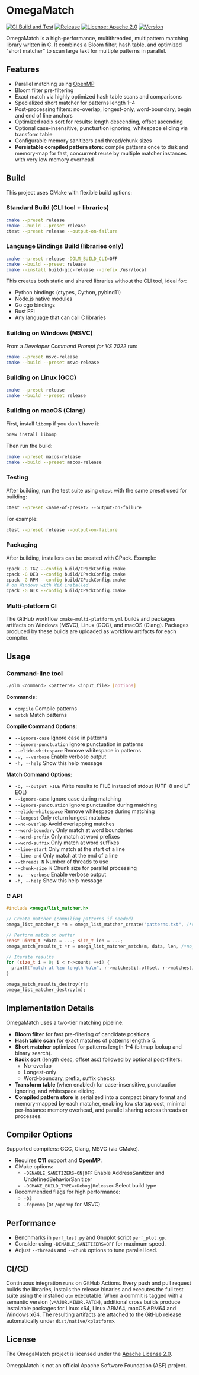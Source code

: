 # OmegaMatch

[![CI Build and Test](https://github.com/scholarsmate/omega-match/actions/workflows/cmake-multi-platform.yml/badge.svg)](https://github.com/scholarsmate/omega-match/actions/workflows/cmake-multi-platform.yml)
[![Release](https://github.com/scholarsmate/omega-match/actions/workflows/release.yml/badge.svg)](https://github.com/scholarsmate/omega-match/actions/workflows/release.yml)
[![License: Apache 2.0](https://img.shields.io/badge/License-Apache%202.0-blue.svg)](https://www.apache.org/licenses/LICENSE-2.0)
[![Version](https://img.shields.io/badge/version-0.1.0-green.svg)](https://github.com/scholarsmate/omega-match/releases)

OmegaMatch is a high-performance, multithreaded, multipattern matching library written in C. It combines a Bloom filter, hash table, and optimized "short matcher" to scan large text for multiple patterns in parallel.

## Features

- Parallel matching using [OpenMP](https://www.openmp.org/)
- Bloom filter pre-filtering
- Exact match via highly optimized hash table scans and comparisons
- Specialized short matcher for patterns length 1–4
- Post-processing filters: no-overlap, longest-only, word-boundary, begin and end of line anchors
- Optimized radix sort for results: length descending, offset ascending
- Optional case-insensitive, punctuation ignoring, whitespace eliding via transform table
- Configurable memory sanitizers and thread/chunk sizes
- **Persistable compiled pattern store:** compile patterns once to disk and memory-map for fast, concurrent reuse by multiple matcher instances with very low memory overhead

## Build

This project uses CMake with flexible build options:

### Standard Build (CLI tool + libraries)
```sh
cmake --preset release
cmake --build --preset release
ctest --preset release --output-on-failure
```

### Language Bindings Build (libraries only)
```sh
cmake --preset release -DOLM_BUILD_CLI=OFF
cmake --build --preset release
cmake --install build-gcc-release --prefix /usr/local
```

This creates both static and shared libraries without the CLI tool, ideal for:
- Python bindings (ctypes, Cython, pybind11)
- Node.js native modules
- Go cgo bindings
- Rust FFI
- Any language that can call C libraries

### Building on Windows (MSVC)

From a *Developer Command Prompt for VS 2022* run:

```sh
cmake --preset msvc-release
cmake --build --preset msvc-release
```

### Building on Linux (GCC)

```sh
cmake --preset release
cmake --build --preset release
```

### Building on macOS (Clang)

First, install `libomp` if you don't have it:
```sh
brew install libomp
```

Then run the build:
```sh
cmake --preset macos-release
cmake --build --preset macos-release
```

### Testing

After building, run the test suite using `ctest` with the same preset used for building:

```sh
ctest --preset <name-of-preset> --output-on-failure
```

For example:
```sh
ctest --preset release --output-on-failure
```

### Packaging

After building, installers can be created with CPack. Example:

```sh
cpack -G TGZ --config build/CPackConfig.cmake
cpack -G DEB --config build/CPackConfig.cmake
cpack -G RPM --config build/CPackConfig.cmake
# on Windows with WiX installed
cpack -G WIX --config build/CPackConfig.cmake
```

### Multi-platform CI

The GitHub workflow `cmake-multi-platform.yml` builds and packages artifacts
on Windows (MSVC), Linux (GCC), and macOS (Clang). Packages produced by
these builds are uploaded as workflow artifacts for each compiler.

## Usage

### Command-line tool

```sh
./olm <command> <patterns> <input_file> [options]
```

**Commands:**

-  `compile`    Compile patterns
-  `match`      Match patterns

**Compile Command Options:**

- `--ignore-case`         Ignore case in patterns
- `--ignore-punctuation`  Ignore punctuation in patterns
- `--elide-whitespace`    Remove whitespace in patterns
- `-v, --verbose`         Enable verbose output
- `-h, --help`            Show this help message

**Match Command Options:**

- `-o, --output FILE`     Write results to FILE instead of stdout (UTF-8 and LF EOL)
- `--ignore-case`         Ignore case during matching
- `--ignore-punctuation`  Ignore punctuation during matching
- `--elide-whitespace`    Remove whitespace during matching
- `--longest`             Only return longest matches
- `--no-overlap`          Avoid overlapping matches
- `--word-boundary`       Only match at word boundaries
- `--word-prefix`         Only match at word prefixes
- `--word-suffix`         Only match at word suffixes
- `--line-start`          Only match at the start of a line
- `--line-end`            Only match at the end of a line
- `--threads N`           Number of threads to use
- `--chunk-size N`        Chunk size for parallel processing
- `-v, --verbose`         Enable verbose output
- `-h, --help`            Show this help message

### C API

```c
#include <omega/list_matcher.h>

// Create matcher (compiling patterns if needed)
omega_list_matcher_t *m = omega_list_matcher_create("patterns.txt", /*case_insensitive=*/0, /*ignore_punctuation=*/0, /*elide_ws=*/0, NULL);

// Perform match on buffer
const uint8_t *data = ...; size_t len = ...;
omega_match_results_t *r = omega_list_matcher_match(m, data, len, /*no_overlap=*/1, /*longest_only=*/1, /*word_boundary=*/1, /*word_prefix=*/0, /*word_suffix=*/0);

// Iterate results
for (size_t i = 0; i < r->count; ++i) {
  printf("match at %zu length %u\n", r->matches[i].offset, r->matches[i].len);
}

omega_match_results_destroy(r);
omega_list_matcher_destroy(m);
```

## Implementation Details

OmegaMatch uses a two-tier matching pipeline:

- **Bloom filter** for fast pre-filtering of candidate positions.
- **Hash table scan** for exact matches of patterns length ≥ 5.
- **Short matcher** optimized for patterns length 1–4 (bitmap lookup and binary search).
- **Radix sort** (length desc, offset asc) followed by optional post-filters:
  - No-overlap
  - Longest-only
  - Word-boundary, prefix, suffix checks
- **Transform table** (when enabled) for case-insensitive, punctuation ignoring, and whitespace eliding.
- **Compiled pattern store** is serialized into a compact binary format and memory-mapped by each matcher, enabling low startup cost, minimal per-instance memory overhead, and parallel sharing across threads or processes.

## Compiler Options

Supported compilers: GCC, Clang, MSVC (via CMake).

- Requires **C11** support and **OpenMP**.
- CMake options:
  - `-DENABLE_SANITIZERS=ON|OFF`   Enable AddressSanitizer and UndefinedBehaviorSanitizer
  - `-DCMAKE_BUILD_TYPE=<Debug|Release>`  Select build type
- Recommended flags for high performance:
  - `-O3`
  - `-fopenmp` (or `/openmp` for MSVC)

## Performance

- Benchmarks in `perf_test.py` and Gnuplot script `perf_plot.gp`.
- Consider using `-DENABLE_SANITIZERS=OFF` for maximum speed.
- Adjust `--threads` and `--chunk` options to tune parallel load.

## CI/CD

Continuous integration runs on GitHub Actions. Every push and pull request
builds the libraries, installs the release binaries and executes the full test
suite using the installed `olm` executable. When a commit is
tagged with a semantic version (`vMAJOR.MINOR.PATCH`), additional cross builds
produce installable packages for Linux x64, Linux ARM64, macOS ARM64 and Windows x64.
The resulting artifacts are attached to the GitHub release automatically under
`dist/native/<platform>`.

## License

The OmegaMatch project is licensed under the [Apache License 2.0](LICENSE).

OmegaMatch is not an official Apache Software Foundation (ASF) project.
